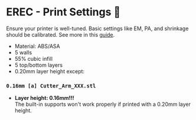 # EREC - Print Settings 🥕
Ensure your printer is well-tuned. Basic settings like EM, PA, and shrinkage should be calibrated. See more in this [guide](https://ellis3dp.com/Print-Tuning-Guide/).

- Material: ABS/ASA 
- 5 walls
- 55% cubic infill
- 5 top/bottom layers
- 0.20mm layer height except:

### `0.16mm [a] Cutter_Arm_XXX.stl`
- **Layer height: 0.16mm!!!**  
  The built-in supports won't work properly if printed with a 0.20mm layer height.